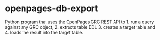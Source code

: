 # openpages-db-export
Python program that uses the OpenPages GRC REST API to 1. run a query against any GRC object, 2. extracts table DDL 3. creates a target table and 4. loads the result into the target table. 
